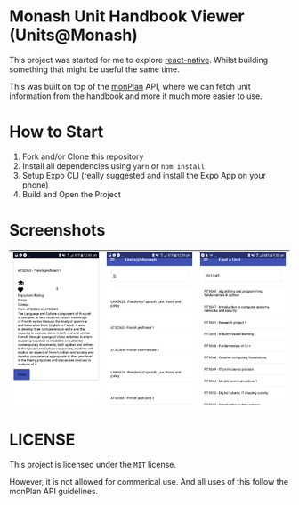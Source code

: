 # Monash Unit Handbook Viewer (Units@Monash)

This project was started for me to explore [react-native](https://facebook.github.io/react-native/). Whilst building something that might be useful the same time.

This was built on top of the [monPlan](https://monashunitplanner.github.io) API, where we can fetch unit information from the handbook and more it much more easier to use.

# How to Start
1. Fork and/or Clone this repository
2. Install all dependencies using `yarn` or `npm install`
3. Setup Expo CLI (really suggested and install the Expo App on your phone)
4. Build and Open the Project

# Screenshots
|<img src="/images/screenshot1.png" width="100%"/> |<img src="/images/screenshot2.png" width="100%"/> | <img src="/images/screenshot3.png" width="100%"/> |
| --- | --- | --- |




# LICENSE
This project is licensed under the `MIT` license. 

However, it is not allowed for commerical use. And all uses of this follow the monPlan API guidelines.

